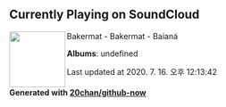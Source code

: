 ## Currently Playing on SoundCloud

[<img align="left" width="100" src="https://i1.sndcdn.com/artworks-000578060459-druvk1-t120x120.jpg">](https://soundcloud.com/bakermatmusic/show-intro-summer-18)

Bakermat - Bakermat - Baianá

**Albums**: undefined

Last updated at 2020. 7. 16. 오후 12:13:42

#### Generated with [20chan/github-now](https://github.com/20chan/github-now)


<!--
**20chan/20chan** is a ✨ _special_ ✨ repository because its `README.md` (this file) appears on your GitHub profile.

Here are some ideas to get you started:

- 🔭 I’m currently working on ...
- 🌱 I’m currently learning ...
- 👯 I’m looking to collaborate on ...
- 🤔 I’m looking for help with ...
- 💬 Ask me about ...
- 📫 How to reach me: ...
- 😄 Pronouns: ...
- ⚡ Fun fact: ...
-->
